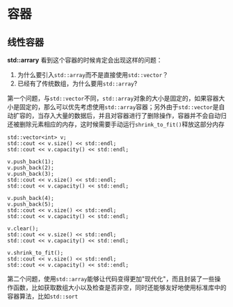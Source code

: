 # 容器
## 线性容器
**std::arrary**
看到这个容器的时候肯定会出现这样的问题：
1. 为什么要引入`std::array`而不是直接使用`std::vector`？
2. 已经有了传统数组，为什么要用`std::array`?

第一个问题，与`std::vector`不同，`std::array`对象的大小是固定的，如果容器大小是固定的，那么可以优先考虑使用`std::array`容器；另外由于`std::vector`是自动扩容的，当存入大量的数据后，并且对容器进行了删除操作，容器并不会自动归还被删除元素相应的内存，这时候需要手动运行`shrink_to_fit()`释放这部分内存
```
std::vector<int> v;
std::cout << v.size() << std::endl;
std::cout << v.capacity() << std::endl;

v.push_back(1);
v.push_back(2);
v.push_back(3);
std::cout << v.size() << std::endl;
std::cout << v.capacity() << std::endl;

v.push_back(4);
v.push_back(5);
std::cout << v.size() << std::endl;
std::cout << v.capacity() << std::endl;

v.clear();
std::cout << v.size() << std::endl;
std::cout << v.capacity() << std::endl;

v.shrink_to_fit();
std::cout << v.size() << std::endl;
std::cout << v.capacity() << std::endl;
```

第二个问题，使用`std::array`能够让代码变得更加"现代化"，而且封装了一些操作函数，比如获取数组大小以及检查是否非空，同时还能够友好地使用标准库中的容器算法，比如`std::sort`


